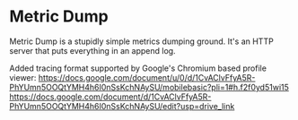 # Metric Dump 

Metric Dump is a stupidly simple metrics dumping ground.
It's an HTTP server that puts everything in an append log.

Added tracing format supported by Google's Chromium based profile viewer:
https://docs.google.com/document/u/0/d/1CvAClvFfyA5R-PhYUmn5OOQtYMH4h6I0nSsKchNAySU/mobilebasic?pli=1#h.f2f0yd51wi15
https://docs.google.com/document/d/1CvAClvFfyA5R-PhYUmn5OOQtYMH4h6I0nSsKchNAySU/edit?usp=drive_link

